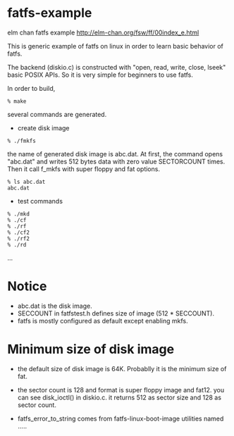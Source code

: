 # fatfs-example
elm chan fatfs example  http://elm-chan.org/fsw/ff/00index_e.html

This is generic example of fatfs on linux in order to learn basic behavior of fatfs.

The backend (diskio.c) is constructed with "open, read, write, close, lseek" basic POSIX APIs.
So it is very simple for beginners to use fatfs.



In order to build,

```
% make
```
several commands are generated.

- create disk image
```
% ./fmkfs     
```
the name of generated disk image is abc.dat. At first, the command opens "abc.dat" and writes 512 bytes data with zero value SECTORCOUNT times. Then it call f_mkfs with super floppy and fat options.
```
% ls abc.dat
abc.dat
```

- test commands
```
% ./mkd
% ./cf
% ./rf
% ./cf2
% ./rf2
% ./rd
```

...

# Notice

- abc.dat is the disk image.
- SECCOUNT in fatfstest.h defines size of image (512 * SECCOUNT).
- fatfs is mostly configured as default except enabling mkfs.

# Minimum size of disk image

- the default size of disk image is 64K. Probablly it is the minimum size of fat.
- the sector count is 128 and format is super floppy image and fat12.
   you can see disk_ioctl() in diskio.c. it returns 512 as sector size
   and 128 as sector count.
   
- fatfs_error_to_string comes from fatfs-linux-boot-image utilities named .....

